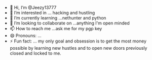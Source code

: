 - 👋 Hi, I’m @Jeezy13777
- 👀 I’m interested in ... hacking and hustling
- 🌱 I’m currently learning ...nethunter and python
- 💞️ I’m looking to collaborate on ...anything I'm open minded
- 📫 How to reach me ...ask me for my pgp key
- 😄 Pronouns: ... 
- ⚡ Fun fact: ... my only goal and obsession is to get the most money possible by learning new hustles and to open new doors previously closed and locked to me. 

<!---
Jeezy13777/Jeezy13777 is a ✨ special ✨ repository because its `README.md` (this file) appears on your GitHub profile.
You can click the Preview link to take a look at your changes.
--->
